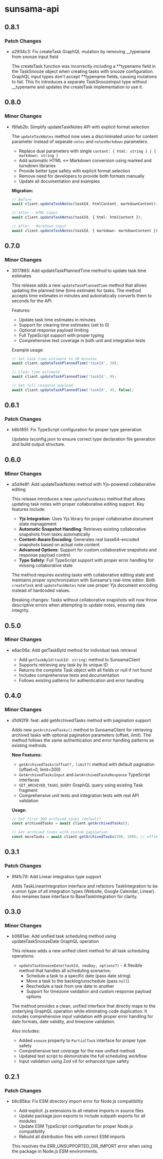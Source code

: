 # sunsama-api

## 0.8.1

### Patch Changes

- a2934c3: Fix createTask GraphQL mutation by removing \_\_typename from snooze input field

  The createTask function was incorrectly including a **typename field in the TaskSnooze object when creating tasks with snooze configuration. GraphQL input types don't accept **typename fields, causing mutations to fail. This fix introduces a separate TaskSnoozeInput type without \_\_typename and updates the createTask implementation to use it.

## 0.8.0

### Minor Changes

- f6fab2b: Simplify updateTaskNotes API with explicit format selection

  The `updateTaskNotes` method now uses a discriminated union for content parameter instead of separate `notes` and `notesMarkdown` parameters.

  - Replace dual parameters with single `content: { html: string } | { markdown: string }`
  - Add automatic HTML ↔ Markdown conversion using marked and turndown libraries
  - Provide better type safety with explicit format selection
  - Remove need for developers to provide both formats manually
  - Update all documentation and examples

  **Migration:**

  ```typescript
  // Before
  await client.updateTaskNotes(taskId, htmlContent, markdownContent);

  // After - HTML input
  await client.updateTaskNotes(taskId, { html: htmlContent });

  // After - Markdown input
  await client.updateTaskNotes(taskId, { markdown: markdownContent });
  ```

## 0.7.0

### Minor Changes

- 3017865: Add updateTaskPlannedTime method to update task time estimates

  This release adds a new `updateTaskPlannedTime` method that allows updating the planned time (time estimate) for tasks. The method accepts time estimates in minutes and automatically converts them to seconds for the API.

  Features:

  - Update task time estimates in minutes
  - Support for clearing time estimates (set to 0)
  - Optional response payload limiting
  - Full TypeScript support with proper typing
  - Comprehensive test coverage in both unit and integration tests

  Example usage:

  ```typescript
  // Set task time estimate to 30 minutes
  await client.updateTaskPlannedTime('taskId', 30);

  // Clear time estimate
  await client.updateTaskPlannedTime('taskId', 0);

  // Get full response payload
  await client.updateTaskPlannedTime('taskId', 45, false);
  ```

## 0.6.1

### Patch Changes

- b6b185f: Fix TypeScript configuration for proper type generation

  Updates tsconfig.json to ensure correct type declaration file generation and build output structure.

## 0.6.0

### Minor Changes

- a5d4e8f: Add updateTaskNotes method with Yjs-powered collaborative editing

  This release introduces a new `updateTaskNotes` method that allows updating task notes with proper collaborative editing support. Key features include:

  - **Yjs Integration**: Uses Yjs library for proper collaborative document state management
  - **Automatic Snapshot Handling**: Retrieves existing collaborative snapshots from tasks automatically
  - **Content-Aware Encoding**: Generates real base64-encoded snapshots based on actual note content
  - **Advanced Options**: Support for custom collaborative snapshots and response payload control
  - **Type Safety**: Full TypeScript support with proper error handling for missing collaborative state

  The method requires existing tasks with collaborative editing state and maintains proper synchronization with Sunsama's real-time editor. Both `createTask` and `updateTaskNotes` now use proper Yjs document encoding instead of hardcoded values.

  Breaking changes: Tasks without collaborative snapshots will now throw descriptive errors when attempting to update notes, ensuring data integrity.

## 0.5.0

### Minor Changes

- e6ac06a: Add getTaskById method for individual task retrieval

  - Add `getTaskById(taskId: string)` method to SunsamaClient
  - Supports retrieving any task by its unique ID
  - Returns the complete Task object with all fields or null if not found
  - Includes comprehensive tests and documentation
  - Follows existing patterns for authentication and error handling

## 0.4.0

### Minor Changes

- d1d92f9: feat: add getArchivedTasks method with pagination support

  Adds new `getArchivedTasks()` method to SunsamaClient for retrieving archived tasks with optional pagination parameters (offset, limit). The method follows the same authentication and error handling patterns as existing methods.

  **New Features:**

  - `getArchivedTasks(offset?, limit?)` method with default pagination (offset=0, limit=300)
  - `GetArchivedTasksInput` and `GetArchivedTasksResponse` TypeScript interfaces
  - `GET_ARCHIVED_TASKS_QUERY` GraphQL query using existing Task fragment
  - Comprehensive unit tests and integration tests with real API validation

  **Usage:**

  ```typescript
  // Get first 300 archived tasks (default)
  const archivedTasks = await client.getArchivedTasks();

  // Get archived tasks with custom pagination
  const moreTasks = await client.getArchivedTasks(300, 100); // offset 300, limit 100
  ```

## 0.3.1

### Patch Changes

- 9f4fc79: Add Linear integration type support

  Adds TaskLinearIntegration interface and refactors TaskIntegration to be a union type of all integration types (Website, Google Calendar, Linear). Also renames base interface to BaseTaskIntegration for clarity.

## 0.3.0

### Minor Changes

- b0661ae: Add unified task scheduling method using updateTaskSnoozeDate GraphQL operation

  This release adds a new unified client method for all task scheduling operations:

  - `updateTaskSnoozeDate(taskId, newDay, options?)` - A flexible method that handles all scheduling scenarios:
    - Schedule a task to a specific date (pass date string)
    - Move a task to the backlog/unschedule (pass `null`)
    - Reschedule a task from one date to another
    - Support for timezone validation and custom response payload options

  The method provides a clean, unified interface that directly maps to the underlying GraphQL operation while eliminating code duplication. It includes comprehensive input validation with proper error handling for date formats, date validity, and timezone validation.

  Also includes:

  - Added `snooze` property to `PartialTask` interface for proper type safety
  - Comprehensive test coverage for the new unified method
  - Updated test script to demonstrate the full scheduling workflow
  - Input validation using Zod v4 for enhanced type safety

## 0.2.1

### Patch Changes

- b6c85ba: Fix ESM directory import error for Node.js compatibility

  - Add explicit .js extensions to all relative imports in source files
  - Update package.json exports to include subpath exports for all modules
  - Update ESM TypeScript configuration for proper Node.js compatibility
  - Rebuild all distribution files with correct ESM imports

  This resolves the ERR_UNSUPPORTED_DIR_IMPORT error when using the package in Node.js ESM environments.
